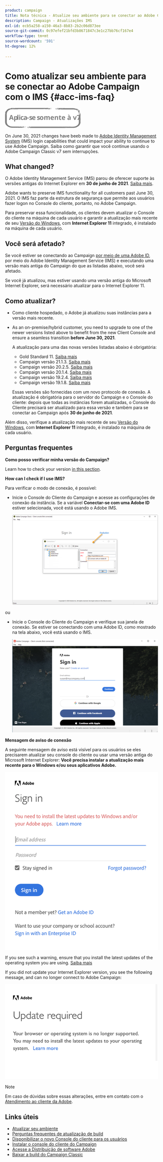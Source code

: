 ```yaml
---
product: campaign
title: Nota técnica - Atualize seu ambiente para se conectar ao Adobe Campaign com o IMS
description: Campaign - Atualizações IMS
exl-id: ecb5a258-a150-46a3-8b83-2b2c06d873ee
source-git-commit: 0c97efef21bfd3b8671847c3e1c27bb76cf167e4
workflow-type: tm+mt
source-wordcount: '591'
ht-degree: 12%

---
```


# Como atualizar seu ambiente para se conectar ao Adobe Campaign com o IMS {#acc-ims-faq}

![](../../assets/v7-only.svg)

On June 30, 2021 changes have beeb made to [Adobe Identity Management System](https://helpx.adobe.com/br/enterprise/using/identity.html) (IMS) login capabilities that could impact your ability to continue to use Adobe Campaign. Saiba como garantir que você continue usando o Adobe Campaign Classic v7 sem interrupções.

## What changed?

O Adobe Identity Management Service (IMS) parou de oferecer suporte às versões antigas do Internet Explorer em **30 de junho de 2021**. [Saiba mais](https://helpx.adobe.com/x-productkb/global/update-operating-system-and-browser.html).

Adobe wants to preserve IMS functionality for all customers past June 30, 2021. O IMS faz parte da estrutura de segurança que permite aos usuários fazer logon no Console do cliente, portanto, no Adobe Campaign.

Para preservar essa funcionalidade, os clientes devem atualizar o Console do cliente na máquina de cada usuário e garantir a atualização mais recente de seu [Versão do Windows](../../rn/using/compatibility-matrix.md#ClientConsoleoperatingsystems), com **Internet Explorer 11** integrado, é instalado na máquina de cada usuário.

## Você será afetado?

Se você estiver se conectando ao Campaign [por meio de uma Adobe ID](../../integrations/using/about-adobe-id.md), por meio do Adobe Identity Management Service (IMS) e executando uma versão mais antiga do Campaign do que as listadas abaixo, você será afetado.

Se você já atualizou, mas estiver usando uma versão antiga do Microsoft Internet Explorer, será necessário atualizar para o Internet Explorer 11.

## Como atualizar?

* Como cliente hospedado, o Adobe já atualizou suas instâncias para a versão mais recente.

* As an on-premise/hybrid customer, you need to upgrade to one of the newer versions listed above to benefit from the new Client Console and ensure a seamless transition **before June 30, 2021**.

   A atualização para uma das novas versões listadas abaixo é obrigatória:

   * Gold Standard 11. [Saiba mais](../../rn/using/gold-standard.md)
   * Campaign versão 21.1.3. [Saiba mais](../../rn/using/latest-release.md)
   * Campaign versão 20.2.5. [Saiba mais](../../rn/using/release--20-2.md)
   * Campaign versão 20.1.4. [Saiba mais](../../rn/using/release--20-1.md)
   * Campaign versão 19.2.4. [Saiba mais](../../rn/using/release--19-2.md)
   * Campaign versão 19.1.8. [Saiba mais](../../rn/using/release--19-1.md)

   Essas versões são fornecidas com um novo protocolo de conexão. A atualização é obrigatória para o servidor do Campaign e o Console do cliente: depois que todas as instâncias forem atualizadas, o Console do Cliente precisará ser atualizado para essa versão e também para se conectar ao Campaign após **30 de junho de 2021**.

Além disso, verifique a atualização mais recente de seu [Versão do Windows](../../rn/using/compatibility-matrix.md#ClientConsoleoperatingsystems), com **Internet Explorer 11** integrado, é instalado na máquina de cada usuário.

## Perguntas frequentes

**Como posso verificar minha versão do Campaign?**

Learn how to check your version [in this section](../../platform/using/launching-adobe-campaign.md#getting-your-campaign-version).


**How can I check if I use IMS?**

Para verificar o modo de conexão, é possível:

* Inicie o Console do Cliente do Campaign e acesse as configurações de conexão da instância. Se a variável **Conectar-se com uma Adobe ID** estiver selecionada, você está usando o Adobe IMS.

   ![](../../integrations/using/assets/ims_1.png)

ou

* Inicie o Console do Cliente do Campaign e verifique sua janela de conexão. Se estiver se conectando com uma Adobe ID, como mostrado na tela abaixo, você está usando o IMS.

   ![](../../integrations/using/assets/adobeID.png)

**Mensagem de aviso de conexão**

A seguinte mensagem de aviso está visível para os usuários se eles precisarem atualizar seu console do cliente ou usar uma versão antiga do Microsoft Internet Explorer: **Você precisa instalar a atualização mais recente para o Windows e/ou seus aplicativos Adobe.**

![](../../integrations/using/assets/do-not-localize/errorMsg.png)

If you see such a warning, ensure that you install the latest updates of the operating system you are using. [Saiba mais](https://helpx.adobe.com/x-productkb/global/update-operating-system-and-browser.html)

If you did not update your Internet Explorer version, you see the following message, and can no longer connect to Adobe Campaign:

![](../../integrations/using/assets/do-not-localize/errorUpdateReq.png)

>[!NOTE]
>
>Em caso de dúvidas sobre essas alterações, entre em contato com o [Atendimento ao cliente da Adobe](https://helpx.adobe.com/br/enterprise/using/support-for-experience-cloud.html).

## Links úteis

* [Atualizar seu ambiente](../../production/using/build-upgrade.md)
* [Perguntas frequentes de atualização de build](../../platform/using/faq-build-upgrade.md)
* [Disponibilizar o novo Console do cliente para os usuários](../../installation/using/client-console-availability-for-windows.md)
* [Instalar o console do cliente do Campaign](../../installation/using/installing-the-client-console.md)
* [Acesse a Distribuição de software Adobe](https://experienceleague.adobe.com/docs/experience-cloud/software-distribution/home.html?lang=en)
* [Baixar a build do Campaign Classic](https://experience.adobe.com/#/downloads/content/software-distribution/br/campaign.html)
